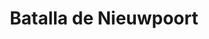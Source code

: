 ﻿---
title: "Batalla de Nieuwpoort"
permalink: periodes_400.html
layout: periode
dataInici: 1600-07-02
sidebar: periodes
pares:
  - id: 399
    title: "Guerra de Flandes"
    dataInici: "(1568)"
    dataFi: "(1648)"

fills:
jocsPrincipals:
  - title: "Nieuport 1600"
    bggId: 125400
    dataInici: 
    dataFi: 

jocsEscenaris:
jocsEpoca:
  - title: "Donde No se Ponía el Sol"
    bggId: 20573
    escenari: "Nieuport"

  - title: "Musket & Pike"
    bggId: 11514
    escenari: "Nieuport"
    dataInici: 
    dataFi: 

jocsEpocaEscenaris:
---

